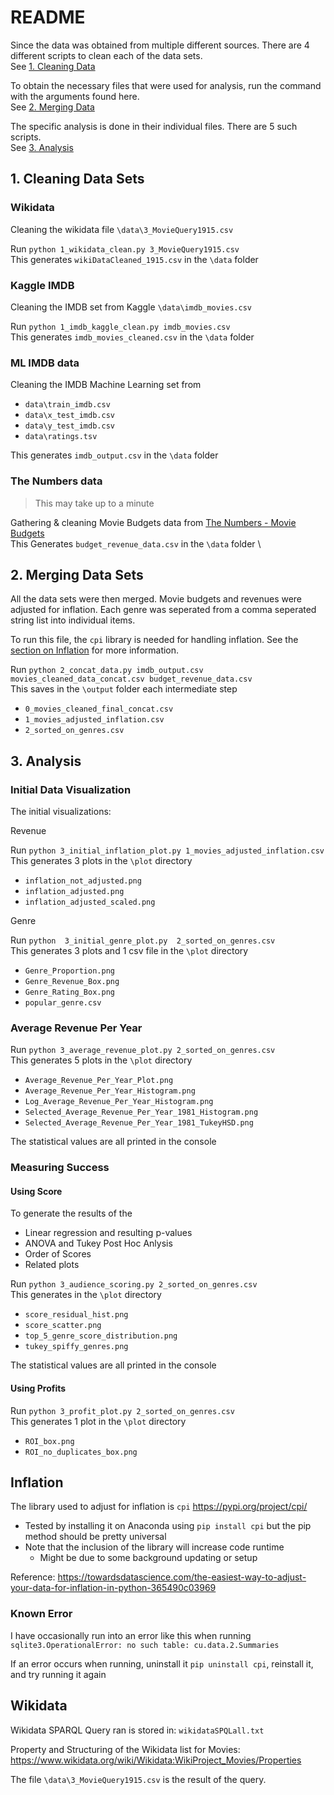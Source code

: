 # README

Since the data was obtained from multiple different sources. There are 4 different scripts to clean each of the data sets. \
See [1. Cleaning Data](#1-cleaning-data-sets)

To obtain the necessary files that were used for analysis, run the command with the arguments found here. \
See [2. Merging Data](#2-merging-data-sets)

The specific analysis is done in their individual files. There are 5 such scripts. \
See [3. Analysis](#3-analysis)

## 1. Cleaning Data Sets

### Wikidata
Cleaning the wikidata file `\data\3_MovieQuery1915.csv`

Run `python 1_wikidata_clean.py 3_MovieQuery1915.csv` \
This generates `wikiDataCleaned_1915.csv` in the `\data` folder

### Kaggle IMDB 
Cleaning the IMDB set from Kaggle `\data\imdb_movies.csv`

Run `python 1_imdb_kaggle_clean.py imdb_movies.csv` \
This generates `imdb_movies_cleaned.csv` in the `\data` folder

### ML IMDB data
Cleaning the IMDB Machine Learning set from
- `data\train_imdb.csv`
- `data\x_test_imdb.csv`
- `data\y_test_imdb.csv`
- `data\ratings.tsv`

This generates `imdb_output.csv` in the `\data` folder

### The Numbers data
> This may take up to a minute

Gathering & cleaning Movie Budgets data from [The Numbers - Movie Budgets](https://www.the-numbers.com/movie/budgets/all) \
This Generates `budget_revenue_data.csv` in the `\data` folder \

## 2. Merging Data Sets

All the data sets were then merged.
Movie budgets and revenues were adjusted for inflation.
Each genre was seperated from a comma seperated string list into individual items.

To run this file, the `cpi` library is needed for handling inflation.
See the [section on Inflation](#inflation) for more information.

Run `python 2_concat_data.py imdb_output.csv movies_cleaned_data_concat.csv budget_revenue_data.csv` \
This saves in the `\output` folder each intermediate step
- `0_movies_cleaned_final_concat.csv`
- `1_movies_adjusted_inflation.csv`
- `2_sorted_on_genres.csv`

## 3. Analysis

### Initial Data Visualization

The initial visualizations:

Revenue 

Run `python 3_initial_inflation_plot.py 1_movies_adjusted_inflation.csv` \
This generates 3 plots in the `\plot` directory
- `inflation_not_adjusted.png`
- `inflation_adjusted.png` 
- `inflation_adjusted_scaled.png`

Genre 

Run `python  3_initial_genre_plot.py  2_sorted_on_genres.csv` \
This generates 3 plots and 1 csv file in the `\plot` directory
- `Genre_Proportion.png`
- `Genre_Revenue_Box.png` 
- `Genre_Rating_Box.png`
- `popular_genre.csv`

### Average Revenue Per Year

Run `python 3_average_revenue_plot.py 2_sorted_on_genres.csv` \
This generates 5 plots in the `\plot` directory
- `Average_Revenue_Per_Year_Plot.png`
- `Average_Revenue_Per_Year_Histogram.png`
- `Log_Average_Revenue_Per_Year_Histogram.png`
- `Selected_Average_Revenue_Per_Year_1981_Histogram.png`
- `Selected_Average_Revenue_Per_Year_1981_TukeyHSD.png`

The statistical values are all printed in the console

### Measuring Success

#### Using Score

To generate the results of the
- Linear regression and resulting p-values
- ANOVA and Tukey Post Hoc Anlysis
- Order of Scores
- Related plots

Run `python 3_audience_scoring.py 2_sorted_on_genres.csv` \
This generates in the `\plot` directory
- `score_residual_hist.png`
- `score_scatter.png`
- `top_5_genre_score_distribution.png`
- `tukey_spiffy_genres.png`

The statistical values are all printed in the console

#### Using Profits

Run `python 3_profit_plot.py 2_sorted_on_genres.csv` \
This generates 1 plot in the `\plot` directory 
- `ROI_box.png`
- `ROI_no_duplicates_box.png` 

## Inflation
The library used to adjust for inflation is `cpi` <https://pypi.org/project/cpi/>
- Tested by installing it on Anaconda using `pip install cpi` but the pip method should be pretty universal
- Note that the inclusion of the library will increase code runtime
    - Might be due to some background updating or setup

Reference: <https://towardsdatascience.com/the-easiest-way-to-adjust-your-data-for-inflation-in-python-365490c03969>

### Known Error
I have occasionally run into an error like this when running \
`sqlite3.OperationalError: no such table: cu.data.2.Summaries`

If an error occurs when running, uninstall it `pip uninstall cpi`, reinstall it, and try running it again

## Wikidata

Wikidata SPARQL Query ran is stored in: `wikidataSPQLall.txt`

Property and Structuring of the Wikidata list for Movies: <https://www.wikidata.org/wiki/Wikidata:WikiProject_Movies/Properties>

The file `\data\3_MovieQuery1915.csv` is the result of the query. 
